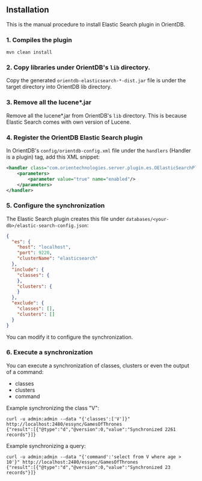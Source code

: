 ## Installation

This is the manual procedure to install Elastic Search plugin in OrientDB.

### 1. Compiles the plugin

`mvn clean install`

### 2. Copy libraries under OrientDB's `lib` directory.

Copy the generated `orientdb-elasticsearch-*-dist.jar` file is under the target directory into OrientDB lib directory.

### 3. Remove all the lucene*.jar

Remove all the lucene*.jar from OrientDB's `lib` directory. This is because Elastic Search comes with own version of Lucene.

### 4. Register the OrientDB Elastic Search plugin

In OrientDB's `config/orientdb-config.xml` file under the `handlers` (Handler is a plugin) tag, add this XML snippet:

```xml
<handler class="com.orientechnologies.server.plugin.es.OElasticSearchPlugin">
    <parameters>
        <parameter value="true" name="enabled"/>
    </parameters>
</handler>
```

### 5. Configure the synchronization

The Elastic Search plugin creates this file under `databases/<your-db>/elastic-search-config.json`:

```json
{
  "es": {
    "host": "localhost",
    "port": 9220,
    "clusterName": "elasticsearch"
  },
  "include": {
    "classes": {
    },
    "clusters": {
    }
  },
  "exclude": {
    "classes": [],
    "clusters": []
  }
}
```

You can modify it to configure the synchronization.

### 6. Execute a synchronization

You can execute a synchronization of classes, clusters or even the output of a command:
- classes
- clusters
- command

Example synchronizing the class "V":
```
curl -u admin:admin --data "{'classes':['V']}" http://localhost:2480/essync/GamesOfThrones
{"result":[{"@type":"d","@version":0,"value":"Synchronized 2261 records"}]}
```

Example synchronizing a query:
```
curl -u admin:admin --data "{'command':'select from V where age > 10'}" http://localhost:2480/essync/GamesOfThrones
{"result":[{"@type":"d","@version":0,"value":"Synchronized 23 records"}]}
```
